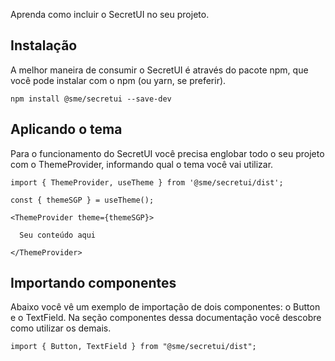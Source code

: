 Aprenda como incluir o SecretUI no seu projeto.

## Instalação

A melhor maneira de consumir o SecretUI é através do pacote npm, que você pode instalar com o npm (ou yarn, se preferir).

`npm install @sme/secretui --save-dev`

## Aplicando o tema

Para o funcionamento do SecretUI você precisa englobar todo o seu projeto com o ThemeProvider, informando qual o tema você vai utilizar.

```
import { ThemeProvider, useTheme } from '@sme/secretui/dist';

const { themeSGP } = useTheme();

<ThemeProvider theme={themeSGP}>

  Seu conteúdo aqui

</ThemeProvider>
```

## Importando componentes

Abaixo você vê um exemplo de importação de dois componentes: o Button e o TextField. Na seção componentes dessa documentação você descobre como utilizar os demais.

`import { Button, TextField } from "@sme/secretui/dist";`